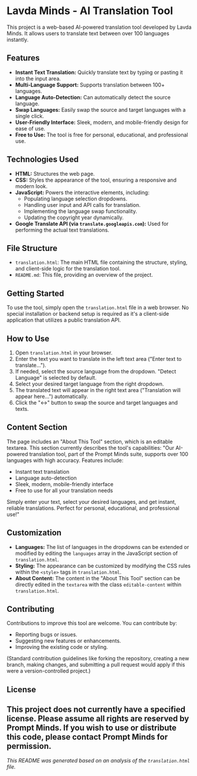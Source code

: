 # Lavda Minds - AI Translation Tool

This project is a web-based AI-powered translation tool developed by Lavda Minds. It allows users to translate text between over 100 languages instantly.

## Features

*   **Instant Text Translation:** Quickly translate text by typing or pasting it into the input area.
*   **Multi-Language Support:** Supports translation between 100+ languages.
*   **Language Auto-Detection:** Can automatically detect the source language.
*   **Swap Languages:** Easily swap the source and target languages with a single click.
*   **User-Friendly Interface:** Sleek, modern, and mobile-friendly design for ease of use.
*   **Free to Use:** The tool is free for personal, educational, and professional use.

## Technologies Used

*   **HTML:** Structures the web page.
*   **CSS:** Styles the appearance of the tool, ensuring a responsive and modern look.
*   **JavaScript:** Powers the interactive elements, including:
    *   Populating language selection dropdowns.
    *   Handling user input and API calls for translation.
    *   Implementing the language swap functionality.
    *   Updating the copyright year dynamically.
*   **Google Translate API (via `translate.googleapis.com`):** Used for performing the actual text translations.

## File Structure

*   `translation.html`: The main HTML file containing the structure, styling, and client-side logic for the translation tool.
*   `README.md`: This file, providing an overview of the project.

## Getting Started

To use the tool, simply open the `translation.html` file in a web browser.
No special installation or backend setup is required as it's a client-side application that utilizes a public translation API.

## How to Use

1.  Open `translation.html` in your browser.
2.  Enter the text you want to translate in the left text area ("Enter text to translate...").
3.  If needed, select the source language from the dropdown. "Detect Language" is selected by default.
4.  Select your desired target language from the right dropdown.
5.  The translated text will appear in the right text area ("Translation will appear here...") automatically.
6.  Click the "↔" button to swap the source and target languages and texts.

## Content Section

The page includes an "About This Tool" section, which is an editable textarea. This section currently describes the tool's capabilities:
"Our AI-powered translation tool, part of the Prompt Minds suite, supports over 100 languages with high accuracy. Features include:
- Instant text translation
- Language auto-detection
- Sleek, modern, mobile-friendly interface
- Free to use for all your translation needs

Simply enter your text, select your desired languages, and get instant, reliable translations. Perfect for personal, educational, and professional use!"

## Customization

*   **Languages:** The list of languages in the dropdowns can be extended or modified by editing the `languages` array in the JavaScript section of `translation.html`.
*   **Styling:** The appearance can be customized by modifying the CSS rules within the `<style>` tags in `translation.html`.
*   **About Content:** The content in the "About This Tool" section can be directly edited in the `textarea` with the class `editable-content` within `translation.html`.

## Contributing

Contributions to improve this tool are welcome. You can contribute by:
*   Reporting bugs or issues.
*   Suggesting new features or enhancements.
*   Improving the existing code or styling.

(Standard contribution guidelines like forking the repository, creating a new branch, making changes, and submitting a pull request would apply if this were a version-controlled project.)

## License

This project does not currently have a specified license. Please assume all rights are reserved by Prompt Minds. If you wish to use or distribute this code, please contact Prompt Minds for permission.
---

*This README was generated based on an analysis of the `translation.html` file.*
